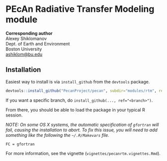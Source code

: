 # PEcAn Radiative Transfer Modeling module
**Corresponding author**  
Alexey Shiklomanov  
Dept. of Earth and Environment  
Boston University  
ashiklom@bu.edu  

## Installation
Easiest way to install is via `install_github` from the `devtools` package.

```R
devtools::install_github("PecanProject/pecan", subdir="modules/rtm", ref='develop')
```

If you want a specific branch, do `install_github(..., ref="<branch>")`.

From there, you should be able to load the package in your typical R session.

*NOTE: On some OS X systems, the automatic specification of `gfortran` will 
fail, causing the installation to abort. To fix this issue, you will need to 
add something like the following the `~/.R/Makevars` file.*

```
FC = gfortran
```

For more information, see the vignette (`vignettes/pecanrtm.vignettes.Rmd`).

